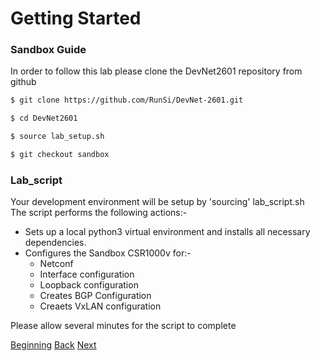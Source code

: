 # Getting Started

### Sandbox Guide

In order to follow this lab please clone the DevNet2601 repository from github

```bash
$ git clone https://github.com/RunSi/DevNet-2601.git

$ cd DevNet2601

$ source lab_setup.sh

$ git checkout sandbox

```

### Lab_script

Your development environment will be setup by 'sourcing' lab_script.sh  
The script performs the following actions:-

* Sets up a local python3 virtual environment and installs all necessary
 dependencies.   
* Configures the Sandbox CSR1000v for:-  
    * Netconf
    * Interface configuration
    * Loopback configuration
    * Creates BGP Configuration
    * Creaets VxLAN configuration
    
Please allow several minutes for the script to complete

[Beginning](../README.md)   [Back](../README.md)  [Next](./step2.md)

